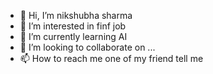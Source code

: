 - 👋 Hi, I’m nikshubha sharma
- 👀 I’m interested in finf job 
- 🌱 I’m currently learning AI
- 💞️ I’m looking to collaborate on ...
- 📫 How to reach me one of my friend tell me

<!---
nik1213-nikki/nik1213-nikki is a ✨ special ✨ repository because its `README.md` (this file) appears on your GitHub profile.
You can click the Preview link to take a look at your changes.
--->
